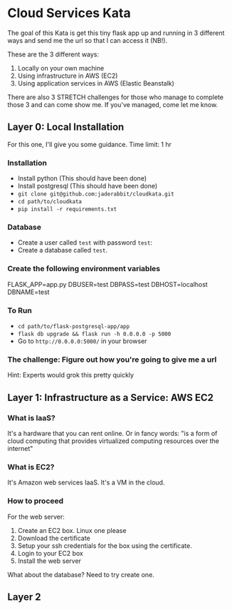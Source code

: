 # Cloud Services Kata


The goal of this Kata is get this tiny flask app up and running in 3 different ways and send me the url so that I can access it (NB!).

These are the 3 different ways: 
1. Locally on your own machine
2. Using infrastructure in AWS (EC2)
3. Using application services in AWS (Elastic Beanstalk)

There are also 3 STRETCH challenges for those who manage to complete those 3 and can come show me. If you've managed, come let me know. 

## Layer 0: Local Installation

For this one, I'll give you some guidance. 
Time limit: 1 hr

### Installation

- Install python (This should have been done)
- Install postgresql (This should have been done)
- `git clone git@github.com:jaderabbit/cloudkata.git` 
- `cd path/to/cloudkata`
- `pip install -r requirements.txt`


### Database

- Create a user called `test` with password `test`: 
- Create a database called `test`. 


### Create the following environment variables

FLASK_APP=app.py
DBUSER=test 
DBPASS=test 
DBHOST=localhost
DBNAME=test


### To Run 

- `cd path/to/flask-postgresql-app/app`
- `flask db upgrade && flask run -h 0.0.0.0 -p 5000`
- Go to `http://0.0.0.0:5000/` in your browser

### The challenge: Figure out how you're going to give me a url 

Hint: Experts would grok this pretty quickly



## Layer 1: Infrastructure as a Service: AWS EC2

### What is IaaS?

It's a hardware that you can rent online. Or in fancy words: "is a form of cloud computing that provides virtualized computing resources over the internet"

### What is EC2?

It's Amazon web services IaaS. It's a VM in the cloud.


### How to proceed

For the web server:

1. Create an EC2 box. Linux one please
2. Download the certificate
3. Setup your ssh credentials for the box using the certificate. 
4. Login to your EC2 box
5. Install the web server

What about the database? Need to try create one. 

## Layer 2


